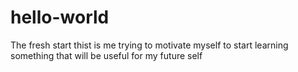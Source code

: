 # hello-world
The fresh start
thist is me trying to motivate myself to start learning something that will be useful for my future self
